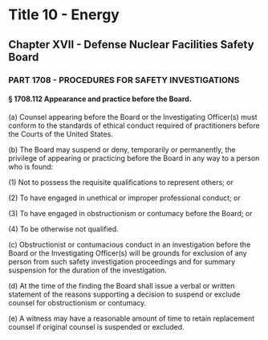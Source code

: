
# Title 10 - Energy
## Chapter XVII - Defense Nuclear Facilities Safety Board
### PART 1708 - PROCEDURES FOR SAFETY INVESTIGATIONS
#### § 1708.112 Appearance and practice before the Board.

(a) Counsel appearing before the Board or the Investigating Officer(s) must conform to the standards of ethical conduct required of practitioners before the Courts of the United States.

(b) The Board may suspend or deny, temporarily or permanently, the privilege of appearing or practicing before the Board in any way to a person who is found:

(1) Not to possess the requisite qualifications to represent others; or

(2) To have engaged in unethical or improper professional conduct; or

(3) To have engaged in obstructionism or contumacy before the Board; or

(4) To be otherwise not qualified.

(c) Obstructionist or contumacious conduct in an investigation before the Board or the Investigating Officer(s) will be grounds for exclusion of any person from such safety investigation proceedings and for summary suspension for the duration of the investigation.

(d) At the time of the finding the Board shall issue a verbal or written statement of the reasons supporting a decision to suspend or exclude counsel for obstructionism or contumacy.

(e) A witness may have a reasonable amount of time to retain replacement counsel if original counsel is suspended or excluded.
